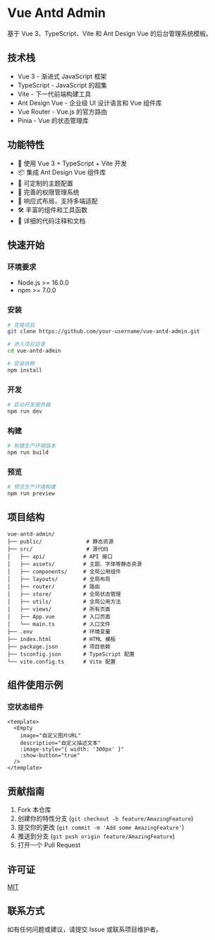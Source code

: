 # Vue Antd Admin

基于 Vue 3、TypeScript、Vite 和 Ant Design Vue 的后台管理系统模板。

## 技术栈

- Vue 3 - 渐进式 JavaScript 框架
- TypeScript - JavaScript 的超集
- Vite - 下一代前端构建工具
- Ant Design Vue - 企业级 UI 设计语言和 Vue 组件库
- Vue Router - Vue.js 的官方路由
- Pinia - Vue 的状态管理库

## 功能特性

- 🚀 使用 Vue 3 + TypeScript + Vite 开发
- 📦 集成 Ant Design Vue 组件库
- 🎨 可定制的主题配置
- 🔐 完善的权限管理系统
- 📱 响应式布局，支持多端适配
- 🛠️ 丰富的组件和工具函数
- 📝 详细的代码注释和文档

## 快速开始

### 环境要求

- Node.js >= 16.0.0
- npm >= 7.0.0

### 安装

```bash
# 克隆项目
git clone https://github.com/your-username/vue-antd-admin.git

# 进入项目目录
cd vue-antd-admin

# 安装依赖
npm install
```

### 开发

```bash
# 启动开发服务器
npm run dev
```

### 构建

```bash
# 构建生产环境版本
npm run build
```

### 预览

```bash
# 预览生产环境构建
npm run preview
```

## 项目结构

```
vue-antd-admin/
├── public/              # 静态资源
├── src/                 # 源代码
│   ├── api/            # API 接口
│   ├── assets/         # 主题、字体等静态资源
│   ├── components/     # 全局公用组件
│   ├── layouts/        # 全局布局
│   ├── router/         # 路由
│   ├── store/          # 全局状态管理
│   ├── utils/          # 全局公用方法
│   ├── views/          # 所有页面
│   ├── App.vue         # 入口页面
│   └── main.ts         # 入口文件
├── .env                # 环境变量
├── index.html          # HTML 模板
├── package.json        # 项目依赖
├── tsconfig.json       # TypeScript 配置
└── vite.config.ts      # Vite 配置
```

## 组件使用示例

### 空状态组件

```vue
<template>
  <Empty
    image="自定义图片URL"
    description="自定义描述文本"
    :image-style="{ width: '300px' }"
    :show-button="true"
  />
</template>
```

## 贡献指南

1. Fork 本仓库
2. 创建你的特性分支 (`git checkout -b feature/AmazingFeature`)
3. 提交你的更改 (`git commit -m 'Add some AmazingFeature'`)
4. 推送到分支 (`git push origin feature/AmazingFeature`)
5. 打开一个 Pull Request

## 许可证

[MIT](LICENSE)

## 联系方式

如有任何问题或建议，请提交 Issue 或联系项目维护者。
